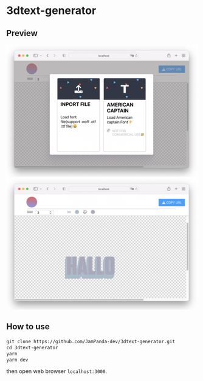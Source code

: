 # 3dtext-generator
## Preview
![Image01](image/Image01.png)
![Image02](image/Image02.png)
## How to use
```
git clone https://github.com/JamPanda-dev/3dtext-generator.git
cd 3dtext-generator
yarn
yarn dev
```
then open web browser `localhost:3000`.
